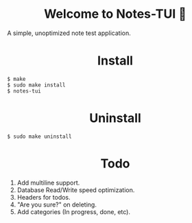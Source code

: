 <h1 align="center">Welcome to Notes-TUI 🌿</h1>
A simple, unoptimized note test application.

<h1 align="center">Install</h1>

```
$ make
$ sudo make install
$ notes-tui
```

<h1 align="center">Uninstall</h1>

```
$ sudo make uninstall
```

<h1 align="center">Todo</h1>

1. Add multiline support.
2. Database Read/Write speed optimization.
3. Headers for todos.
4. "Are you sure?" on deleting.
5. Add categories (In progress, done, etc).
